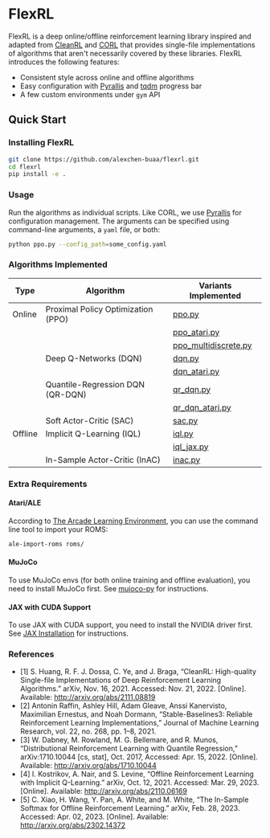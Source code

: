 # FlexRL

FlexRL is a deep online/offline reinforcement learning library inspired and adapted from [CleanRL](https://github.com/vwxyzjn/cleanrl) and [CORL](https://github.com/tinkoff-ai/CORL) that provides single-file implementations of algorithms that aren't necessarily covered by these libraries. FlexRL introduces the following features:
- Consistent style across online and offline algorithms
- Easy configuration with [Pyrallis](https://github.com/eladrich/pyrallis) and [tqdm](https://github.com/tqdm/tqdm) progress bar
- A few custom environments under `gym` API

## Quick Start

### Installing FlexRL

```bash
git clone https://github.com/alexchen-buaa/flexrl.git
cd flexrl
pip install -e .
```

### Usage

Run the algorithms as individual scripts. Like CORL, we use [Pyrallis](https://github.com/eladrich/pyrallis) for configuration management. The arguments can be specified using command-line arguments, a `yaml` file, or both:
```bash
python ppo.py --config_path=some_config.yaml
```

### Algorithms Implemented

| Type     | Algorithm                          | Variants Implemented                                           |
| -------- | ---------------------------------- | -------------------------------------------------------------- |
| Online   | Proximal Policy Optimization (PPO) | [ppo.py](src/flexrl/online/ppo.py)                             |
|          |                                    | [ppo_atari.py](src/flexrl/online/ppo_atari.py)                 |
|          |                                    | [ppo_multidiscrete.py](src/flexrl/online/ppo_multidiscrete.py) |
|          | Deep Q-Networks (DQN)              | [dqn.py](src/flexrl/online/dqn.py)                             |
|          |                                    | [dqn_atari.py](src/flexrl/online/dqn_atari.py)                 |
|          | Quantile-Regression DQN (QR-DQN)   | [qr_dqn.py](src/flexrl/online/qr_dqn.py)                       |
|          |                                    | [qr_dqn_atari.py](src/flexrl/online/qr_dqn_atari.py)           |
|          | Soft Actor-Critic (SAC)            | [sac.py](src/flexrl/online/sac.py)                             |
| Offline  | Implicit Q-Learning (IQL)          | [iql.py](src/flexrl/offline/iql.py)                            |
|          |                                    | [iql_jax.py](src/flexrl/offline/iql_jax.py)                    |
|          | In-Sample Actor-Critic (InAC)      | [inac.py](src/flexrl/offline/inac.py)                          |

### Extra Requirements

#### Atari/ALE

According to [The Arcade Learning Environment](https://github.com/mgbellemare/Arcade-Learning-Environment), you can use the command line tool to import your ROMS:

```bash
ale-import-roms roms/
```

#### MuJoCo

To use MuJoCo envs (for both online training and offline evaluation), you need to install MuJoCo first. See [mujoco-py](https://github.com/openai/mujoco-py) for instructions.

#### JAX with CUDA Support

To use JAX with CUDA support, you need to install the NVIDIA driver first. See [JAX Installation](https://github.com/google/jax#installation) for instructions.

### References

- [1] S. Huang, R. F. J. Dossa, C. Ye, and J. Braga, “CleanRL: High-quality Single-file Implementations of Deep Reinforcement Learning Algorithms.” arXiv, Nov. 16, 2021. Accessed: Nov. 21, 2022. [Online]. Available: http://arxiv.org/abs/2111.08819
- [2] Antonin Raffin, Ashley Hill, Adam Gleave, Anssi Kanervisto, Maximilian Ernestus, and Noah Dormann, “Stable-Baselines3: Reliable Reinforcement Learning Implementations,” Journal of Machine Learning Research, vol. 22, no. 268, pp. 1–8, 2021.
- [3] W. Dabney, M. Rowland, M. G. Bellemare, and R. Munos, “Distributional Reinforcement Learning with Quantile Regression,” arXiv:1710.10044 [cs, stat], Oct. 2017, Accessed: Apr. 15, 2022. [Online]. Available: http://arxiv.org/abs/1710.10044
- [4] I. Kostrikov, A. Nair, and S. Levine, “Offline Reinforcement Learning with Implicit Q-Learning.” arXiv, Oct. 12, 2021. Accessed: Mar. 29, 2023. [Online]. Available: http://arxiv.org/abs/2110.06169
- [5] C. Xiao, H. Wang, Y. Pan, A. White, and M. White, “The In-Sample Softmax for Offline Reinforcement Learning.” arXiv, Feb. 28, 2023. Accessed: Apr. 02, 2023. [Online]. Available: http://arxiv.org/abs/2302.14372
